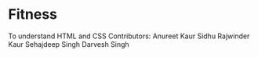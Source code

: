 # Fitness
To understand HTML and CSS
Contributors: Anureet Kaur Sidhu
              Rajwinder Kaur
              Sehajdeep Singh
              Darvesh Singh
